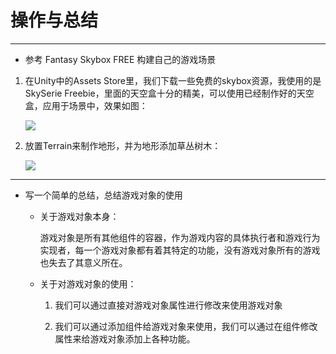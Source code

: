 # 操作与总结
---
* 参考 Fantasy Skybox FREE 构建自己的游戏场景

1. 在Unity中的Assets Store里，我们下载一些免费的skybox资源，我使用的是SkySerie Freebie，里面的天空盒十分的精美，可以使用已经制作好的天空盒，应用于场景中，效果如图：

    ![](http://a4.qpic.cn/psb?/V13ncXZC2IVZm7/XLSEKLAfkfdoHfy0RERC4qRKyz.Z0K5pEZeR0zsvkA4!/b/dPMAAAAAAAAA&ek=1&kp=1&pt=0&bo=ZwT8AQAAAAARF74!&vuin=964683913&tm=1523379600&sce=60-2-2&rf=viewer_4)

2. 放置Terrain来制作地形，并为地形添加草丛树木：

    ![](http://a2.qpic.cn/psb?/V13ncXZC2IVZm7/E0Zo9PcwqikHMykCILo8FhiGdttoMwXLnfnqL2AeIYY!/b/dDEBAAAAAAAA&ek=1&kp=1&pt=0&bo=bQT7AQAAAAARF7M!&vuin=964683913&tm=1523379600&sce=60-2-2&rf=viewer_4)

-----

* 写一个简单的总结，总结游戏对象的使用

    - 关于游戏对象本身：
    
        游戏对象是所有其他组件的容器，作为游戏内容的具体执行者和游戏行为实现者，每一个游戏对象都有着其特定的功能，没有游戏对象所有的游戏也失去了其意义所在。

    - 关于对游戏对象的使用：

        1. 我们可以通过直接对游戏对象属性进行修改来使用游戏对象

        2. 我们可以通过添加组件给游戏对象来使用，我们可以通过在组件修改属性来给游戏对象添加上各种功能。
